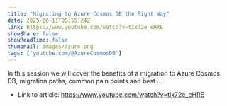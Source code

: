 ```yaml
---
title: "Migrating to Azure Cosmos DB the Right Way"
date: 2025-06-11T05:55:24Z
link: https://www.youtube.com/watch?v=tIx72e_eHRE
showShare: false
showReadTime: false
thumbnail: images/azure.png
tags: ["youtube.com/@AzureCosmosDB"]
---
```

In this session we will cover the benefits of a migration to Azure Cosmos DB, migration paths, common pain points and best ...

- Link to article: https://www.youtube.com/watch?v=tIx72e_eHRE